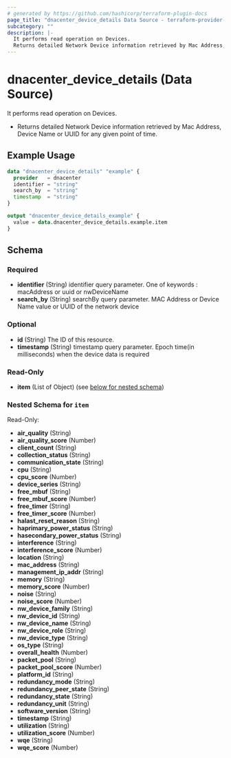 ```yaml
---
# generated by https://github.com/hashicorp/terraform-plugin-docs
page_title: "dnacenter_device_details Data Source - terraform-provider-dnacenter"
subcategory: ""
description: |-
  It performs read operation on Devices.
  Returns detailed Network Device information retrieved by Mac Address, Device Name or UUID for any given point of time.
---
```


# dnacenter_device_details (Data Source)

It performs read operation on Devices.

- Returns detailed Network Device information retrieved by Mac Address, Device Name or UUID for any given point of time.

## Example Usage

```terraform
data "dnacenter_device_details" "example" {
  provider   = dnacenter
  identifier = "string"
  search_by  = "string"
  timestamp  = "string"
}

output "dnacenter_device_details_example" {
  value = data.dnacenter_device_details.example.item
}
```

<!-- schema generated by tfplugindocs -->
## Schema

### Required

- **identifier** (String) identifier query parameter. One of keywords : macAddress or uuid or nwDeviceName
- **search_by** (String) searchBy query parameter. MAC Address or Device Name value or UUID of the network device

### Optional

- **id** (String) The ID of this resource.
- **timestamp** (String) timestamp query parameter. Epoch time(in milliseconds) when the device data is required

### Read-Only

- **item** (List of Object) (see [below for nested schema](#nestedatt--item))

<a id="nestedatt--item"></a>
### Nested Schema for `item`

Read-Only:

- **air_quality** (String)
- **air_quality_score** (Number)
- **client_count** (String)
- **collection_status** (String)
- **communication_state** (String)
- **cpu** (String)
- **cpu_score** (Number)
- **device_series** (String)
- **free_mbuf** (String)
- **free_mbuf_score** (Number)
- **free_timer** (String)
- **free_timer_score** (Number)
- **halast_reset_reason** (String)
- **haprimary_power_status** (String)
- **hasecondary_power_status** (String)
- **interference** (String)
- **interference_score** (Number)
- **location** (String)
- **mac_address** (String)
- **management_ip_addr** (String)
- **memory** (String)
- **memory_score** (Number)
- **noise** (String)
- **noise_score** (Number)
- **nw_device_family** (String)
- **nw_device_id** (String)
- **nw_device_name** (String)
- **nw_device_role** (String)
- **nw_device_type** (String)
- **os_type** (String)
- **overall_health** (Number)
- **packet_pool** (String)
- **packet_pool_score** (Number)
- **platform_id** (String)
- **redundancy_mode** (String)
- **redundancy_peer_state** (String)
- **redundancy_state** (String)
- **redundancy_unit** (String)
- **software_version** (String)
- **timestamp** (String)
- **utilization** (String)
- **utilization_score** (Number)
- **wqe** (String)
- **wqe_score** (Number)


